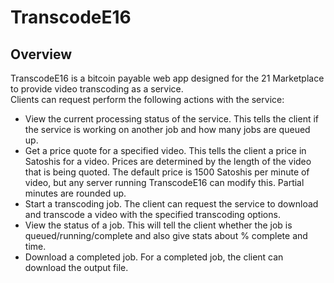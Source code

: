 # TranscodeE16

## Overview
TranscodeE16 is a bitcoin payable web app designed for the 21 Marketplace to provide video transcoding as a service.  
Clients can request perform the following actions with the service:

* View the current processing status of the service.  This tells the client if the service is working on another job and how many jobs are queued up.
* Get a price quote for a specified video.  This tells the client a price in Satoshis for a video.  Prices are determined by the length of the video that is being quoted.  The default price is 1500 Satoshis per minute of video, but any server running TranscodeE16 can modify this.  Partial minutes are rounded up.
* Start a transcoding job.  The client can request the service to download and transcode a video with the specified transcoding options.
* View the status of a job.  This will tell the client whether the job is queued/running/complete and also give stats about % complete and time.
* Download a completed job.  For a completed job, the client can download the output file.
